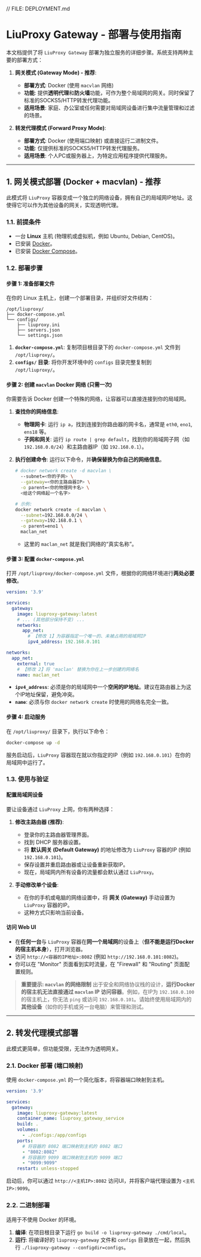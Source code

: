 // FILE: DEPLOYMENT.md
# LiuProxy Gateway - 部署与使用指南

本文档提供了将 `LiuProxy Gateway` 部署为独立服务的详细步骤。系统支持两种主要的部署方式：

1.  **网关模式 (Gateway Mode) - 推荐**:
    *   **部署方式**: Docker (使用 `macvlan` 网络)
    *   **功能**: 提供**透明代理**和**防火墙**功能，可作为整个局域网的网关。同时保留了标准的SOCKS5/HTTP转发代理功能。
    *   **适用场景**: 家庭、办公室或任何需要对局域网设备进行集中流量管理和过滤的场景。

2.  **转发代理模式 (Forward Proxy Mode)**:
    *   **部署方式**: Docker (使用端口映射) 或直接运行二进制文件。
    *   **功能**: 仅提供标准的SOCKS5/HTTP转发代理服务。
    *   **适用场景**: 个人PC或服务器上，为特定应用程序提供代理服务。

---

## 1. 网关模式部署 (Docker + macvlan) - 推荐

此模式将 `LiuProxy` 容器变成一个独立的网络设备，拥有自己的局域网IP地址。这使得它可以作为其他设备的网关，实现透明代理。

### 1.1. 前提条件

*   一台 **Linux** 主机 (物理机或虚拟机，例如 Ubuntu, Debian, CentOS)。
*   已安装 [Docker](https://docs.docker.com/engine/install/)。
*   已安装 [Docker Compose](https://docs.docker.com/compose/install/)。

### 1.2. 部署步骤

#### **步骤 1: 准备部署文件**

在你的 Linux 主机上，创建一个部署目录，并组织好文件结构：

```
/opt/liuproxy/
├── docker-compose.yml
└── configs/
    ├── liuproxy.ini
    ├── servers.json
    └── settings.json
```

1.  **`docker-compose.yml`**: 复制项目根目录下的 `docker-compose.yml` 文件到 `/opt/liuproxy/`。
2.  **`configs/` 目录**: 将你开发环境中的 `configs` 目录完整复制到 `/opt/liuproxy/`。

#### **步骤 2: 创建 `macvlan` Docker 网络 (只需一次)**

你需要告诉 Docker 创建一个特殊的网络，让容器可以直接连接到你的局域网。

1.  **查找你的网络信息**:
    *   **物理网卡**: 运行 `ip a`，找到连接到你路由器的网卡名，通常是 `eth0`, `eno1`, `ens18` 等。
    *   **子网和网关**: 运行 `ip route | grep default`，找到你的局域网子网（如 `192.168.0.0/24`）和主路由器IP（如 `192.168.0.1`）。

2.  **执行创建命令**:
    运行以下命令，并**确保替换为你自己的网络信息**。
    ```bash
    # docker network create -d macvlan \
      --subnet=<你的子网> \
      --gateway=<你的主路由器IP> \
      -o parent=<你的物理网卡名> \
      <给这个网络起一个名字>

    # 示例:
    docker network create -d macvlan \
      --subnet=192.168.0.0/24 \
      --gateway=192.168.0.1 \
      -o parent=eno1 \
      maclan_net
    ```
    *   这里的 `maclan_net` 就是我们网络的“真实名称”。

#### **步骤 3: 配置 `docker-compose.yml`**

打开 `/opt/liuproxy/docker-compose.yml` 文件，根据你的网络环境进行**两处必要修改**。

```yaml
version: '3.9'

services:
  gateway:
    image: liuproxy-gateway:latest
    # ... (其他部分保持不变) ...
    networks:
      app_net:
        # 【修改 1】为容器指定一个唯一的、未被占用的局域网IP
        ipv4_address: 192.168.0.101

networks:
  app_net:
    external: true
    # 【修改 2】将 'maclan' 替换为你在上一步创建的网络名
    name: maclan_net
```
*   **`ipv4_address`**: 必须是你的局域网中一个**空闲的IP地址**。建议在路由器上为这个IP地址保留，避免冲突。
*   **`name`**: 必须与你 `docker network create` 时使用的网络名完全一致。

#### **步骤 4: 启动服务**

在 `/opt/liuproxy/` 目录下，执行以下命令：

```bash
docker-compose up -d
```
服务启动后，`LiuProxy` 容器现在就以你指定的IP（例如 `192.168.0.101`）在你的局域网中运行了。

### 1.3. 使用与验证

#### **配置局域网设备**
要让设备通过 `LiuProxy` 上网，你有两种选择：

1.  **修改主路由器 (推荐)**:
    *   登录你的主路由器管理界面。
    *   找到 DHCP 服务器设置。
    *   将 **默认网关 (Default Gateway)** 的地址修改为 `LiuProxy` 容器的IP (例如 `192.168.0.101`)。
    *   保存设置并重启路由器或让设备重新获取IP。
    *   现在，局域网内所有设备的流量都会默认通过 `LiuProxy`。

2.  **手动修改单个设备**:
    *   在你的手机或电脑的网络设置中，将 **网关 (Gateway)** 手动设置为 `LiuProxy` 容器的IP。
    *   这种方式只影响当前设备。

#### **访问 Web UI**
*   在**任何一台**与 `LiuProxy` 容器在**同一个局域网**的设备上（**但不能是运行Docker的宿主机本身**），打开浏览器。
*   访问 `http://<容器的IP地址>:8082` (例如 `http://192.168.0.101:8082`)。
*   你可以在 "Monitor" 页面看到实时流量，在 "Firewall" 和 "Routing" 页面配置规则。

> **重要提示: `macvlan` 的网络限制**
> 出于安全和网络协议栈的设计，**运行Docker的宿主机无法直接通过 `macvlan` IP 访问容器**。例如，在IP为 `192.168.0.100` 的宿主机上，你无法 `ping` 或访问 `192.168.0.101`。请始终使用局域网内的**其他设备**（如你的手机或另一台电脑）来管理和测试。

---

## 2. 转发代理模式部署

此模式更简单，但功能受限，无法作为透明网关。

### 2.1. Docker 部署 (端口映射)

使用 `docker-compose.yml` 的一个简化版本，将容器端口映射到主机。

```yaml
version: '3.9'

services:
  gateway:
    image: liuproxy-gateway:latest
    container_name: liuproxy_gateway_service
    build: .
    volumes:
      - ./configs:/app/configs
    ports:
      # 将容器的 8082 端口映射到主机的 8082 端口
      - "8082:8082"
      # 将容器的 9099 端口映射到主机的 9099 端口
      - "9099:9099"
    restart: unless-stopped
```
启动后，你可以通过 `http://<主机IP>:8082` 访问UI，并将客户端代理设置为 `<主机IP>:9099`。

### 2.2. 二进制部署

适用于不使用 Docker 的环境。

1.  **编译**: 在项目根目录下运行 `go build -o liuproxy-gateway ./cmd/local`。
2.  **运行**: 将编译好的 `liuproxy-gateway` 文件和 `configs` 目录放在一起，然后执行 `./liuproxy-gateway --configdir=configs`。
```

